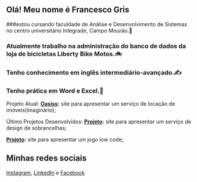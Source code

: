 ## Olá! Meu nome é Francesco Gris
###estou cursando faculdade de Análise e Desenvolvimento de Sistemas no centro universitário Integrado, Campo Mourão.👋

### Atualmente trabalho na administração do banco de dados da loja de bicicletas Liberty Bike Motos.🚲

### Tenho conhecimento em inglês intermediário-avançado.✍️
### Tenho prática em Word e Excel.📄

Projeto Atual:
**[Oasiss](https://github.com/bbrinsJoy/Oasiss):**
site para apresentar um serviço de locação de imóveis(imaginário);

Último Projetos Desenvolvidos:
**[Projeto](https://github.com/FrancescoGris/portfolio):**
site para apresentar um serviço de design de sobrancelhas;

**[Projeto](https://github.com/FrancescoGris/Jogo-Integrado):**
site para apresentar um jogo low code;


## Minhas redes sociais
[Instagram](https://www.instagram.com/fran_grisf/),
[LinkedIn](https://www.linkedin.com/in/francesco-gris-053092355/) e
[Facebook](https://www.facebook.com/profile.php?id=61573676675231)

